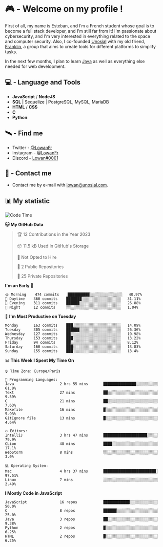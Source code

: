 # 🎮 - Welcome on my profile !
First of all, my name is Esteban, and I'm a French student whose goal is to become a full stack developer, and I'm still far from it!
I'm passionate about cybersecurity, and I'm very interested in everything related to the space and computer security.
Also, I co-founded [Unosial](https://github.com/Unosial) with my old friend, [Franklin](https://github.com/AbaFranklin/), a group that aims to create tools for different platforms to simplify tasks. 

In the next few months, I plan to learn [Java](https://www.java.com/) as well as everything else needed for web development.




## 💻 - Language and Tools
- **JavaScript** / **NodeJS**
- **SQL** | Sequelize | PostgreSQL, MySQL, MariaDB
- **HTML** / **CSS**
- **C**
- **Python**

## 🛰️ - Find me

 - Twitter - [@LowanFr](https://twitter.com/LowanFr/)
 - Instagram - [@LowanFr](https://instagram.com/LowanFr)
 - Discord -  [Lowan#0001](https://unosial.bio/Lowan)
 
## 📡 - Contact me
 - Contact me by e-mail with [lowan@unosial.com](mailto:lowan@unosial.com).

## 📊 My statistic
<!--START_SECTION:waka-->
![Code Time](http://img.shields.io/badge/Code%20Time-271%20hrs%2053%20mins-blue)

**🐱 My GitHub Data** 

> 🏆 12 Contributions in the Year 2023
 > 
> 📦 11.5 kB Used in GitHub's Storage 
 > 
> 🚫 Not Opted to Hire
 > 
> 📜 2 Public Repositories 
 > 
> 🔑 25 Private Repositories  
 > 
**I'm an Early 🐤** 

```text
🌞 Morning    474 commits    ██████████░░░░░░░░░░░░░░░   40.97% 
🌆 Daytime    360 commits    ███████░░░░░░░░░░░░░░░░░░   31.11% 
🌃 Evening    311 commits    ██████░░░░░░░░░░░░░░░░░░░   26.88% 
🌙 Night      12 commits     ░░░░░░░░░░░░░░░░░░░░░░░░░   1.04%

```
📅 **I'm Most Productive on Tuesday** 

```text
Monday       163 commits    ███░░░░░░░░░░░░░░░░░░░░░░   14.09% 
Tuesday      305 commits    ██████░░░░░░░░░░░░░░░░░░░   26.36% 
Wednesday    127 commits    ██░░░░░░░░░░░░░░░░░░░░░░░   10.98% 
Thursday     153 commits    ███░░░░░░░░░░░░░░░░░░░░░░   13.22% 
Friday       94 commits     ██░░░░░░░░░░░░░░░░░░░░░░░   8.12% 
Saturday     160 commits    ███░░░░░░░░░░░░░░░░░░░░░░   13.83% 
Sunday       155 commits    ███░░░░░░░░░░░░░░░░░░░░░░   13.4%

```


📊 **This Week I Spent My Time On** 

```text
⌚︎ Time Zone: Europe/Paris

💬 Programming Languages: 
Java                     2 hrs 55 mins       ███████████████░░░░░░░░░░   61.8% 
Text                     27 mins             ██░░░░░░░░░░░░░░░░░░░░░░░   9.59% 
C                        21 mins             ██░░░░░░░░░░░░░░░░░░░░░░░   7.63% 
Makefile                 16 mins             █░░░░░░░░░░░░░░░░░░░░░░░░   5.93% 
GitIgnore file           13 mins             █░░░░░░░░░░░░░░░░░░░░░░░░   4.64%

🔥 Editors: 
IntelliJ                 3 hrs 47 mins       ████████████████████░░░░░   79.9% 
CLion                    48 mins             ████░░░░░░░░░░░░░░░░░░░░░   17.1% 
WebStorm                 8 mins              ░░░░░░░░░░░░░░░░░░░░░░░░░   3.0%

💻 Operating System: 
Mac                      4 hrs 37 mins       ████████████████████████░   97.51% 
Linux                    7 mins              ░░░░░░░░░░░░░░░░░░░░░░░░░   2.49%

```

**I Mostly Code in JavaScript** 

```text
JavaScript               16 repos            ████████████░░░░░░░░░░░░░   50.0% 
C                        8 repos             ██████░░░░░░░░░░░░░░░░░░░   25.0% 
Java                     3 repos             ██░░░░░░░░░░░░░░░░░░░░░░░   9.38% 
Python                   2 repos             █░░░░░░░░░░░░░░░░░░░░░░░░   6.25% 
HTML                     2 repos             █░░░░░░░░░░░░░░░░░░░░░░░░   6.25%

```



<!--END_SECTION:waka-->
